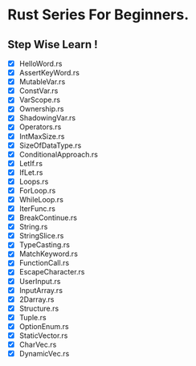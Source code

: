 # Rust Series For Beginners.

## Step Wise Learn !

- [x] HelloWord.rs
- [x] AssertKeyWord.rs
- [x] MutableVar.rs
- [x] ConstVar.rs
- [x] VarScope.rs
- [x] Ownership.rs
- [x] ShadowingVar.rs
- [x] Operators.rs
- [x] IntMaxSize.rs
- [x] SizeOfDataType.rs
- [x] ConditionalApproach.rs
- [x] LetIf.rs
- [x] IfLet.rs
- [x] Loops.rs
- [x] ForLoop.rs
- [x] WhileLoop.rs
- [x] IterFunc.rs
- [x] BreakContinue.rs
- [x] String.rs
- [x] StringSlice.rs
- [x] TypeCasting.rs
- [x] MatchKeyword.rs
- [x] FunctionCall.rs
- [x] EscapeCharacter.rs
- [x] UserInput.rs
- [x] InputArray.rs
- [x] 2Darray.rs
- [x] Structure.rs
- [x] Tuple.rs
- [x] OptionEnum.rs
- [x] StaticVector.rs
- [x] CharVec.rs
- [x] DynamicVec.rs
